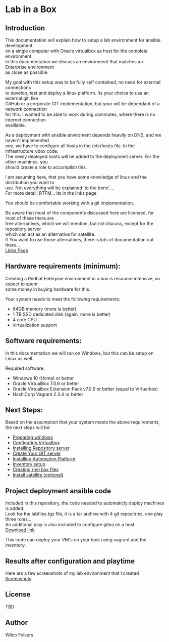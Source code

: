# Lab in a Box 

## Introduction
This documentation will explain how to setup a lab environment for ansible development  
on a single computer with Oracle virtualbox as host for the complete environment.  
In this documentation we discuss an environment that matches an Enterprise environment   
as close as possible.

My goal with this setup was to be fully self contained, no need for external connections  
to develop, test and deploy a linux platform. Its your choice to use an external git, like   
GitHub or a corporate GIT implementation, but your will be dependant of a network connection  
for this. I wanted to be able to work during commutes, where there is no internet connection  
availlable.

As a deployment with ansible enviroment depends heavily on DNS, and we haven't implemented  
one, we have to configure all hosts in the /etc/hosts file. In the infrastructure_vbox code,  
The newly deployed hosts will be added to the deployment server. For the other machines, you  
should create a role to accomplish this.

I am assuming here, that you have some knowledge of linux and the distribution you want to  
use. Not everything will be explained 'to the bone'....  
For more detail, RTFM... its in the links page

You should be comfortable working with a git implementation.

Be aware that most of the components discussed here are licensed, for most of these there are  
free alternatives, which we will mention, but not discuss, except for the repository server  
which can act as an alternative for satellite.   
If You want to use those alternatives, there is lots of documentation out there...  
[Links Page](links.md)

## Hardware requirements (minimum):

Creating a Redhat Enterpise environment in a box is resource intensive, so expect to spent  
some money in buying hardware for this.

Your system needs to meet the following requirements:
* 64GB memory  (more is better)
* 1 TB SSD dedicated disk (again, more is better)
* 4 core CPU 
* virtualization support


## Software requirements:

In this documentation we will run on Windows, but this can be setup on Linux as well. 

Required software:
* Windows 10 (Home) or better
* Oracle VirtualBox 7.0.6 or better
* Oracle Virtualbox Extension Pack v7.0.6 or better (equal to Virtualbox)
* HashiCorp Vagrant 2.3.4 or better

## Next Steps:

Based on the assumption that your system meets the above requirements, the next steps will be:

* [Preparing windows](prepare_windows.md)
* [Configuring Virtualbox](virtualbox_config.md)
* [Installing Repository server](reposerver.md)
* [Create Your GIT server](create_vm.md)
* [Installing Automation Platform](install_aap.md)
* [Inventory setup](inventory.md)
* [Creating rhel box files](create_box_template.md)
* [Install satellite (optional)](install_satellite.md)

## Project deployment ansible code

Included in this repository, the code needed to automaticly deploy machines is added.  
Look for the labfiles.tgz file, it is a tar archive with 4 git repositries, one play  
three roles...  
An additional play is also included to configure gitea on a host.  
[Download link](labfiles.tgz?raw=1)

This code can deploy your VM's on your host using vagrant and the inventory.

## Results after configuration and playtime

Here ars a few screenshots of my lab environment that I created   
[Screenshots](screenshots.md)  


## License
TBD

## Author
Wilco Folkers
